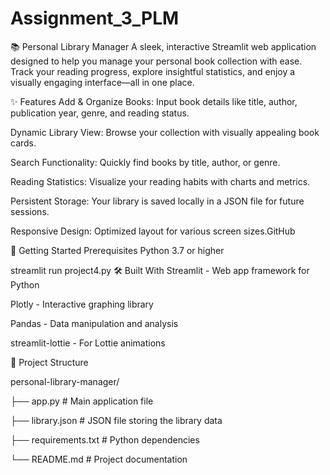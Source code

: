 # Assignment_3_PLM

📚 Personal Library Manager
A sleek, interactive Streamlit web application designed to help you manage your personal book collection with ease. Track your reading progress, explore insightful statistics, and enjoy a visually engaging interface—all in one place.​

✨ Features
Add & Organize Books: Input book details like title, author, publication year, genre, and reading status.

Dynamic Library View: Browse your collection with visually appealing book cards.

Search Functionality: Quickly find books by title, author, or genre.

Reading Statistics: Visualize your reading habits with charts and metrics.

Persistent Storage: Your library is saved locally in a JSON file for future sessions.

Responsive Design: Optimized layout for various screen sizes.​
GitHub

🚀 Getting Started
Prerequisites
Python 3.7 or higher​

streamlit run project4.py
🛠️ Built With
Streamlit - Web app framework for Python

Plotly - Interactive graphing library

Pandas - Data manipulation and analysis

streamlit-lottie - For Lottie animations​


📁 Project Structure

personal-library-manager/

├── app.py                 # Main application file

├── library.json           # JSON file storing the library data

├── requirements.txt       # Python dependencies

└── README.md              # Project documentation
